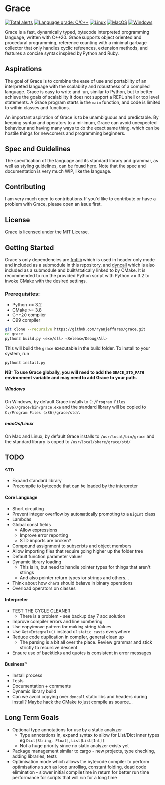 # Grace

[![Total alerts](https://img.shields.io/lgtm/alerts/g/ryanjeffares/grace.svg?logo=lgtm&logoWidth=18)](https://lgtm.com/projects/g/ryanjeffares/grace/alerts/) [![Language grade: C/C++](https://img.shields.io/lgtm/grade/cpp/g/ryanjeffares/grace.svg?logo=lgtm&logoWidth=18)](https://lgtm.com/projects/g/ryanjeffares/grace/context:cpp) [![Linux](https://github.com/ryanjeffares/grace/actions/workflows/linux-build.yml/badge.svg)](https://github.com/ryanjeffares/grace/actions/workflows/linux-build.yml) [![MacOS](https://github.com/ryanjeffares/grace/actions/workflows/macos-build.yml/badge.svg)](https://github.com/ryanjeffares/grace/actions/workflows/macos-build.yml) [![Windows](https://github.com/ryanjeffares/grace/actions/workflows/windows-build.yml/badge.svg)](https://github.com/ryanjeffares/grace/actions/workflows/windows-build.yml)

Grace is a fast, dynamically typed, bytecode interpreted programming language, written with C++20. Grace supports object oriented and procedural programming, reference counting with a minimal garbage collector that only handles cyclic references, extension methods, and features a concise syntax inspired by Python and Ruby.

## Aspirations

The goal of Grace is to combine the ease of use and portability of an interpreted language with the scalability and robustness of a compiled language. Grace is easy to write and run, similar to Python, but to better achieve the goals of scalability it does not support a REPL shell or top level statements. A Grace program starts in the `main` function, and code is limited to within classes and functions.

An important aspiration of Grace is to be unambiguous and predictable. By keeping syntax and operators to a minimum, Grace can avoid unexpected behaviour and having many ways to do the exact same thing, which can be hostile things for newcomers and programming beginners.

## Spec and Guidelines

The specification of the language and its standard library and grammar, as well as styling guidelines, can be found [here](https://github.com/ryanjeffares/gracelang). Note that the spec and documentation is very much WIP, like the language.

## Contributing

I am very much open to contributions. If you'd like to contribute or have a problem with Grace, please open an issue first.

## License

Grace is licensed under the MIT License.

## Getting Started 

Grace's only dependencies are [fmtlib](https://github.com/fmtlib/fmt) which is used in header only mode and included as a submodule in this repository, and [dyncall](https://github.com/LWJGL-CI/dyncall) which is also included as a submodule and built/statically linked to by CMake. It is recommended to run the provided Python script with Python >= 3.2 to invoke CMake with the desired settings.

### Prerequisites:
* Python >= 3.2
* CMake >= 3.8
* C++20 compiler
* C99 compiler

```bash
git clone --recursive https://github.com/ryanjeffares/grace.git 
cd grace 
python3 build.py <exe/dll> <Release/Debug/All>
```

This will build the `grace` executable in the build folder. To install to your system, run

```bash
python3 install.py
```

**NB: To use Grace globally, you will need to add the `GRACE_STD_PATH` environment variable and may need to add Grace to your path.**

##### Windows
On Windows, by default Grace installs to `C:/Program Files (x86)/grace/bin/grace.exe` and the standard library will be copied to `C:/Program Files (x86)/grace/std/`.

##### macOs/Linux
On Mac and Linux, by default Grace installs to `/usr/local/bin/grace` and the standard library is coped to `/usr/local/share/grace/std/`


## TODO

#### STD
* Expand standard library
* Precompile to bytecode that can be loaded by the interpreter

#### Core Language
* Short circuiting
* Prevent integer overflow by automatically promoting to a `BigInt` class
* Lambdas 
* Global const fields
  * Allow expressions
  * Improve error reporting
  * STD imports are broken?
* Compound assignment to subscripts and object members
* Allow importing files that require going higher up the folder tree
* Default function parameter values
* Dynamic library loading
  * This is in, but need to handle pointer types for things that aren't strings
  * And also pointer return types for strings and others...
* Think about how `char`s should behave in binary operations
* Overload operators on classes

#### Interpreter
* TEST THE CYCLE CLEANER
  * There is a problem - see backup day 7 aoc solution
* Improve compiler errors and line numbering
* Use copy/move pattern for making string Values
* Use `Get<Integral>()` instead of `static_casts` everywhere
* Reduce code duplication in compiler, general clean up
  * The parsing is a bit all over the place. Review grammar and stick strictly to recursive descent
* Ensure use of backticks and quotes is consistent in error messages

#### Business™
* Install process 
* Tests 
* Documentation + comments 
* Dynamic library build
* Can we avoid copying over `dyncall` static libs and headers during install? Maybe hack the CMake to just compile as source...


## Long Term Goals 
* Optional type annotations for use by a static analyzer
  * Type annotations in, expand syntax to allow for List/Dict inner types eg `Dict[String, Float]`, `List[List[Int]]`
  * Not a huge priority since no static analyzer exists yet
* Package management similar to cargo - new projects, type checking, adding libraries, tests
* Optimisation mode which allows the bytecode compiler to perform optimisations such as loop unrolling, constant folding, dead code elimination - slower initial compile time in return for better run time performance for scripts that will run for a long time

